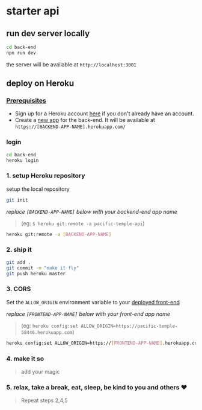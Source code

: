 # starter api

## run dev server locally

```bash
cd back-end
npn run dev
```

the server will be available at `http://localhost:3001`

## deploy on Heroku

### [Prerequisites](https://github.com/mihaelamiches/shipit/blob/master/README.md)

- Sign up for a Heroku account [here](https://signup.heroku.com/) if you don't already have an account.
- Create a [new app](https://dashboard.heroku.com/new-app) for the back-end. It will be available at `https://[BACKEND-APP-NAME].herokuapp.com/`

### login

```bash
cd back-end
heroku login
```

### 1. setup Heroku repository

setup the local repository

```bash
git init
```

_replace `[BACKEND-APP-NAME]` below with your backend-end app name_
> (eg: `$ heroku git:remote -a pacific-temple-api`)

```bash
heroku git:remote -a [BACKEND-APP-NAME]
```

### 2. ship it

```bash
git add .
git commit -m "make it fly"
git push heroku master
```

### 3. CORS

Set the `ALLOW_ORIGIN` environment variable to your [deployed front-end](https://github.com/mihaelamiches/shipit/blob/master/front-end/README.md)

_replace `[FRONTEND-APP-NAME]` below with your front-end app name_
> (eg: `heroku config:set ALLOW_ORIGIN=https://pacific-temple-58446.herokuapp.com`)

```bash
heroku config:set ALLOW_ORIGIN=https://[FRONTEND-APP-NAME].herokuapp.com
```

### 4. make it so

> add your magic

### 5. relax, take a break, eat, sleep, be kind to you and others ❤️

> Repeat steps 2,4,5